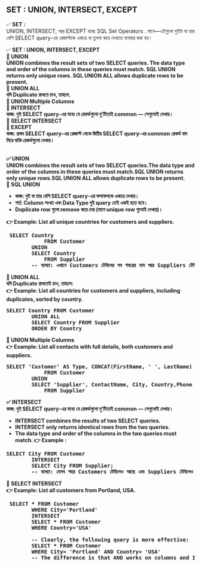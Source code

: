 ## SET : UNION, INTERSECT, EXCEPT
✅ <b>SET :</b> <br>UNION, INTERSECT, আর EXCEPT হচ্ছে SQL Set Operators . মানে—এইগুলো দুইটা বা তার বেশি SELECT query-এর রেজাল্টকে একত্রে বা তুলনা করে দেখাতে ব্যবহার করা হয়।  <br>

✅ <b>SET : UNION, INTERSECT, EXCEPT <b><br>
🔷 <b>UNION </b> <br> 
UNION combines the result sets of two SELECT queries. The data type and order of the columns in these queries must match. SQL UNION returns only unique rows. SQL UNION ALL allows duplicate rows to be present. <br>
🔷 <b> UNION ALL </b> <br> যদি Duplicate রাখতে চাও, তাহলে. <br>
🔷 <b> UNION Multiple Columns </b>  <br>
🔷 <b> INTERSECT </b>  <br> কাজ: দুই SELECT query-এর মধ্যে যে রেকর্ডগুলো দু’টিতেই common — সেগুলোই দেখায়। <br>
🔷 <b> SELECT INTERSECT </b> <br>
🔷 <b> EXCEPT </b> <br>  কাজ: প্রথম SELECT query-এর রেজাল্ট থেকে দ্বিতীয় SELECT query-এর common রেকর্ড বাদ দিয়ে বাকি রেকর্ডগুলো দেখায়। <br> <br> 


✅ <b>UNION </b> <br> UNION combines the result sets of two SELECT queries.The data type and order of the columns in these queries must match.SQL UNION returns only unique rows.SQL UNION ALL allows duplicate rows to be present. <br> 
🔷 <b>SQL UNION </b> <br>
 * কাজ: দুই বা তার বেশি SELECT query-এর ফলাফলকে একত্রে দেখায়।
 * শর্ত: Column সংখ্যা এবং Data Type দুই query তেই একই হতে হবে।
 * Duplicate row গুলো remove করে দেয় (মানে unique row গুলোই দেখায়)।

👉 Example:  List all unique countries for customers and suppliers.
<pre> SELECT Country
			FROM Customer
		UNION 
		SELECT Country
			FROM Supplier 
		-- ব্যাখ্যা: এখানে Customers টেবিলের সব শহরের নাম আর Suppliers টেবিলের শহরের নাম একত্রে দেখাবে, কিন্তু যদি একই নাম থাকে (যেমন "Dhaka" দুই টেবিলেই থাকে) তাহলে একবারই দেখাবে। </pre>		 
🔷 <b>UNION ALL </b> <br> যদি Duplicate রাখতেই চাও, তাহলে:  <br> 
👉 Example: List all countries for customers and suppliers, including duplicates, sorted by country. 
<pre>SELECT Country FROM Customer
		UNION ALL
		SELECT Country FROM Supplier
		ORDER BY Country </pre>		 
🔷 <b>UNION Multiple Columns </b> <br>
👉 Example: List all contacts with full details, both customers and suppliers. 
<pre>SELECT 'Customer' AS Type, CONCAT(FirstName, ' ', LastName) Contactname, City, Country, Phone
			FROM Customer
		UNION 
		SELECT 'Supplier', ContactName, City, Country,Phone
			FROM Supplier    </pre>		 


✅ <b>INTERSECT </b> <br> কাজ: দুই SELECT query-এর মধ্যে যে রেকর্ডগুলো দু’টিতেই common — সেগুলোই দেখায়। <br> 
 * INTERSECT combines the results of two SELECT queries.
 * INTERSECT only returns identical rows from the two queries.
 * The data type and order of the columns in the two queries must match.
👉 Example :
<pre>SELECT City FROM Customer
		INTERSECT
		SELECT City FROM Supplier;
		-- ব্যাখ্যা: যেসব শহর Customers টেবিলেও আছে এবং Suppliers টেবিলেও আছে — শুধু সেগুলোই রেজাল্টে আসবে। অর্থাৎ, common values  </pre>		 
🔷 <b>SELECT INTERSECT </b>  <br> 
👉 Example: List all customers from Portland, USA. 
<pre> SELECT * FROM Customer
		WHERE City='Portland'
		INTERSECT 
		SELECT * FROM Customer
		WHERE Country='USA'
	
		-- Clearly, the following query is more effective: 
		SELECT * FROM Customer
		WHERE City= 'Portland' AND Country= 'USA'
		-- The difference is that AND works on columns and INTERSECT works on rows.   </pre>		 





